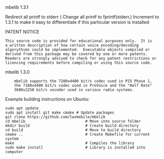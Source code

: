 mbelib 1.3.1

Redirect all printf to stderr (	Change all printf to fprintf(stderr,)
Increment to 1.3.1 to make it easy to differentiate if this particular version is installed

PATENT NOTICE

    This source code is provided for educational purposes only.  It is
    a written description of how certain voice encoding/decoding
    algorythims could be implemented.  Executable objects compiled or
    derived from this package may be covered by one or more patents.
    Readers are strongly advised to check for any patent restrictions or
    licencing requirements before compiling or using this source code.

mbelib 1.3.0

        mbelib supports the 7200x4400 bit/s codec used in P25 Phase 1,
        the 7100x4400 bit/s codec used in ProVoice and the "Half Rate"
        3600x2250 bit/s vocoder used in various radio systems.

Example building instructions on Ubuntu:

    sudo apt update
    sudo apt install git make cmake # Update packages
    git clone https://github.com/lwvmobile/mbelib
    cd mbelib                           # Move into source folder
    mkdir build                         # Create build directory
    cd build                            # Move to build directory
    cmake ..                            # Create Makefile for current system
    make                                # Compiles the library
    sudo make install                   # Library is installed into computer
